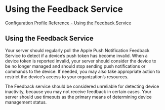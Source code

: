 # Using the Feedback Service

 [Configuration Profile Reference - Using the Feedback Service](https://developer.apple.com/library/content/documentation/Miscellaneous/Reference/MobileDeviceManagementProtocolRef/6-MDM_Best_Practices/MDM_Best_Practices.html#//apple_ref/doc/uid/TP40017387-CH5-SW19)  
  

## Using the Feedback Service
  

Your server should regularly poll the Apple Push Notification Feedback Service to detect if a device’s push token has become invalid. When a device token is reported invalid, your server should consider the device to be no longer managed and should stop sending push notifications or commands to the device. If needed, you may also take appropriate action to restrict the device’s access to your organization’s resources.  

The Feedback service should be considered unreliable for detecting device inactivity, because you may not receive feedback in certain cases. Your server should use timeouts as the primary means of determining device management status.